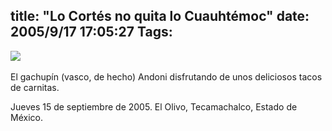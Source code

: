 title: "Lo Cortés no quita lo Cuauhtémoc"
date: 2005/9/17 17:05:27
Tags: 
---
<p><a mce_real_href="http://damog.nipl.net/images/andonitacos.jpg" target="_blank" href="http://damog.nipl.net/images/andonitacos.jpg"><img mce_real_src="http://damog.nipl.net/images/andonitacos-mini.jpg" src="http://damog.nipl.net/images/andonitacos-mini.jpg" border="0" hspace="0" vspace="0"/></a> </p>
<p>El gachupín (vasco, de hecho) Andoni disfrutando de unos deliciosos tacos de carnitas.</p>
<p>Jueves 15 de septiembre de 2005. El Olivo, Tecamachalco, Estado de México.<br/></p>
<br/><br/>
